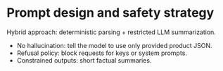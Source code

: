 # Prompt design and safety strategy
Hybrid approach: deterministic parsing + restricted LLM summarization.
- No hallucination: tell the model to use only provided product JSON.
- Refusal policy: block requests for keys or system prompts.
- Constrained outputs: short factual summaries.
